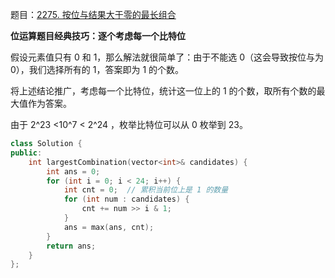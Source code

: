 题目：[2275. 按位与结果大于零的最长组合](https://leetcode.cn/problems/largest-combination-with-bitwise-and-greater-than-zero/)

**位运算题目经典技巧：逐个考虑每一个比特位**

假设元素值只有 0 和 1，那么解法就很简单了：由于不能选 0（这会导致按位与为 0），我们选择所有的 1，答案即为 1 的个数。

将上述结论推广，考虑每一个比特位，统计这一位上的 1 的个数，取所有个数的最大值作为答案。

由于 2^23 <10^7 < 2^24 ，枚举比特位可以从 0 枚举到 23。

```c++
class Solution {
public:
    int largestCombination(vector<int>& candidates) {
        int ans = 0;
        for (int i = 0; i < 24; i++) {
            int cnt = 0;  // 累积当前位上是 1 的数量
            for (int num : candidates) {
                cnt += num >> i & 1;
            }
            ans = max(ans, cnt);
        }
        return ans;
    }
};

```

